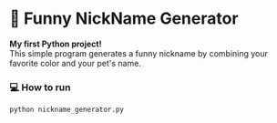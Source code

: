 # 🐾 Funny NickName Generator

**My first Python project!**  
This simple program generates a funny nickname by combining your favorite color and your pet's name.

### 💻 How to run

```bash
python nickname_generator.py
